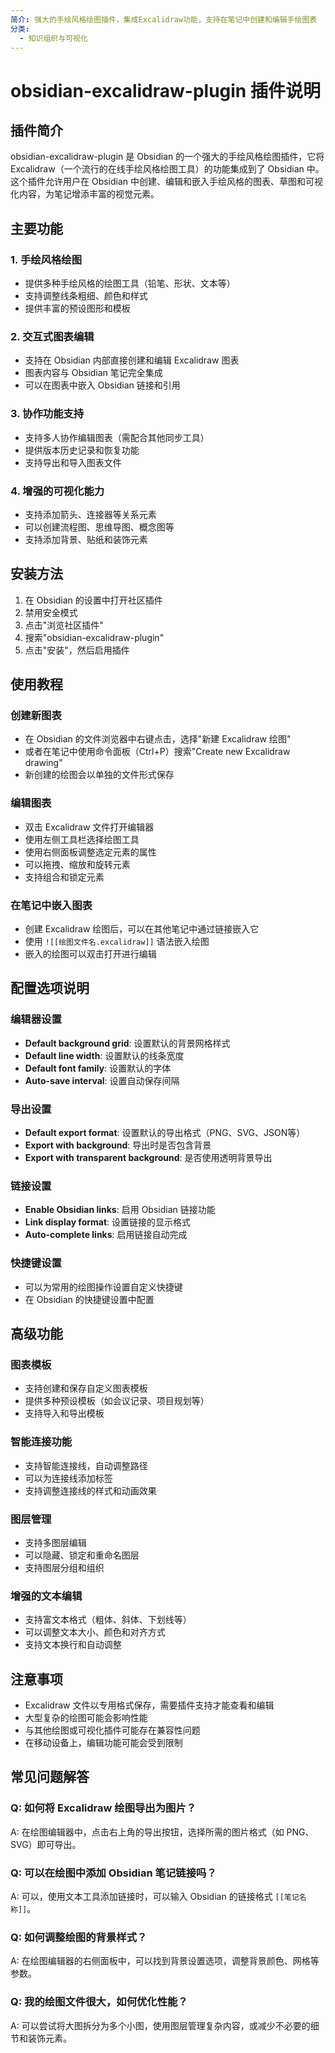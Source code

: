 ```yaml
---
简介: 强大的手绘风格绘图插件，集成Excalidraw功能，支持在笔记中创建和编辑手绘图表
分类:
  - 知识组织与可视化
---
```


# obsidian-excalidraw-plugin 插件说明

## 插件简介
obsidian-excalidraw-plugin 是 Obsidian 的一个强大的手绘风格绘图插件，它将 Excalidraw（一个流行的在线手绘风格绘图工具）的功能集成到了 Obsidian 中。这个插件允许用户在 Obsidian 中创建、编辑和嵌入手绘风格的图表、草图和可视化内容，为笔记增添丰富的视觉元素。

## 主要功能

### 1. 手绘风格绘图
- 提供多种手绘风格的绘图工具（铅笔、形状、文本等）
- 支持调整线条粗细、颜色和样式
- 提供丰富的预设图形和模板

### 2. 交互式图表编辑
- 支持在 Obsidian 内部直接创建和编辑 Excalidraw 图表
- 图表内容与 Obsidian 笔记完全集成
- 可以在图表中嵌入 Obsidian 链接和引用

### 3. 协作功能支持
- 支持多人协作编辑图表（需配合其他同步工具）
- 提供版本历史记录和恢复功能
- 支持导出和导入图表文件

### 4. 增强的可视化能力
- 支持添加箭头、连接器等关系元素
- 可以创建流程图、思维导图、概念图等
- 支持添加背景、贴纸和装饰元素

## 安装方法
1. 在 Obsidian 的设置中打开社区插件
2. 禁用安全模式
3. 点击"浏览社区插件"
4. 搜索"obsidian-excalidraw-plugin"
5. 点击"安装"，然后启用插件

## 使用教程

### 创建新图表
- 在 Obsidian 的文件浏览器中右键点击，选择"新建 Excalidraw 绘图"
- 或者在笔记中使用命令面板（Ctrl+P）搜索"Create new Excalidraw drawing"
- 新创建的绘图会以单独的文件形式保存

### 编辑图表
- 双击 Excalidraw 文件打开编辑器
- 使用左侧工具栏选择绘图工具
- 使用右侧面板调整选定元素的属性
- 可以拖拽、缩放和旋转元素
- 支持组合和锁定元素

### 在笔记中嵌入图表
- 创建 Excalidraw 绘图后，可以在其他笔记中通过链接嵌入它
- 使用 `![[绘图文件名.excalidraw]]` 语法嵌入绘图
- 嵌入的绘图可以双击打开进行编辑

## 配置选项说明

### 编辑器设置
- **Default background grid**: 设置默认的背景网格样式
- **Default line width**: 设置默认的线条宽度
- **Default font family**: 设置默认的字体
- **Auto-save interval**: 设置自动保存间隔

### 导出设置
- **Default export format**: 设置默认的导出格式（PNG、SVG、JSON等）
- **Export with background**: 导出时是否包含背景
- **Export with transparent background**: 是否使用透明背景导出

### 链接设置
- **Enable Obsidian links**: 启用 Obsidian 链接功能
- **Link display format**: 设置链接的显示格式
- **Auto-complete links**: 启用链接自动完成

### 快捷键设置
- 可以为常用的绘图操作设置自定义快捷键
- 在 Obsidian 的快捷键设置中配置

## 高级功能

### 图表模板
- 支持创建和保存自定义图表模板
- 提供多种预设模板（如会议记录、项目规划等）
- 支持导入和导出模板

### 智能连接功能
- 支持智能连接线，自动调整路径
- 可以为连接线添加标签
- 支持调整连接线的样式和动画效果

### 图层管理
- 支持多图层编辑
- 可以隐藏、锁定和重命名图层
- 支持图层分组和组织

### 增强的文本编辑
- 支持富文本格式（粗体、斜体、下划线等）
- 可以调整文本大小、颜色和对齐方式
- 支持文本换行和自动调整

## 注意事项
- Excalidraw 文件以专用格式保存，需要插件支持才能查看和编辑
- 大型复杂的绘图可能会影响性能
- 与其他绘图或可视化插件可能存在兼容性问题
- 在移动设备上，编辑功能可能会受到限制

## 常见问题解答

### Q: 如何将 Excalidraw 绘图导出为图片？
A: 在绘图编辑器中，点击右上角的导出按钮，选择所需的图片格式（如 PNG、SVG）即可导出。

### Q: 可以在绘图中添加 Obsidian 笔记链接吗？
A: 可以，使用文本工具添加链接时，可以输入 Obsidian 的链接格式 `[[笔记名称]]`。

### Q: 如何调整绘图的背景样式？
A: 在绘图编辑器的右侧面板中，可以找到背景设置选项，调整背景颜色、网格等参数。

### Q: 我的绘图文件很大，如何优化性能？
A: 可以尝试将大图拆分为多个小图，使用图层管理复杂内容，或减少不必要的细节和装饰元素。